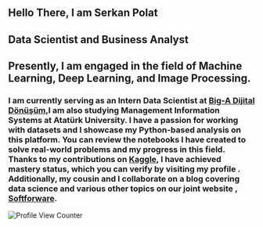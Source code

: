 Hello There, I am Serkan Polat
------------------------------------
Data Scientist and Business Analyst
------------------------------------
Presently, I am engaged in the field of Machine Learning, Deep Learning, and Image Processing.
------------------------------------
### I am currently serving as an Intern Data Scientist at [Big-A Dijital Dönüşüm](https://big-a.com.tr/),I am also studying Management Information Systems at Atatürk University. I have a passion for working with datasets and I showcase my Python-based analysis on this platform. You can review the notebooks I have created to solve real-world problems and my progress in this field. Thanks to my contributions on [Kaggle](https://www.kaggle.com/serkanp), I have achieved mastery status, which you can verify by visiting my profile . Additionally, my cousin and I collaborate on a blog covering data science and various other topics on our joint website , [Softforware](https://softforware.tech/).

![Profile View Counter](https://komarev.com/ghpvc/?username=serkannpolatt)












